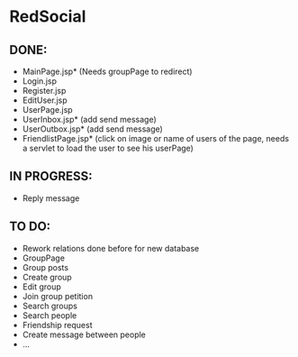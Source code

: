 # RedSocial
DONE:
-
- MainPage.jsp* (Needs groupPage to redirect)
- Login.jsp
- Register.jsp
- EditUser.jsp
- UserPage.jsp
- UserInbox.jsp* (add send message)
- UserOutbox.jsp* (add send message)
- FriendlistPage.jsp* (click on image or name of users of the page, needs a servlet to load the user to see his userPage)

IN PROGRESS:
-
- Reply message

TO DO:
-
- Rework relations done before for new database
- GroupPage
- Group posts
- Create group
- Edit group
- Join group petition
- Search groups
- Search people
- Friendship request
- Create message between people
- ...
